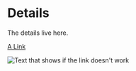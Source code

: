 # Details

The details live here.

[A Link](./Readme.md)

![Text that shows if the link doesn't work](assets/test.jpg "a title")
